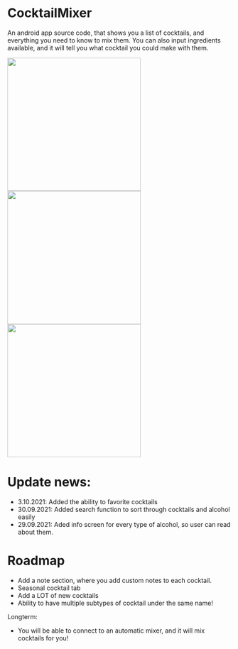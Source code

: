 # CocktailMixer

An android app source code, that shows you a list of cocktails, and everything you need to know to mix them. You can also input ingredients available, and it will tell you what cocktail you could make with them.

<img src="https://user-images.githubusercontent.com/20487367/135755041-fbcb6835-73f0-42cb-9e2b-3cea654f995d.jpg" width="300">                                                       <img src="https://user-images.githubusercontent.com/20487367/135755200-430a6044-17c8-418f-b5b0-27a03d0f9890.jpg" width="300">
<img src="https://user-images.githubusercontent.com/20487367/135755063-64e7d202-d1cf-4b35-a6a7-34cd9282f9d7.jpg" width="300">


# Update news: 

* 3.10.2021: Added the ability to favorite cocktails
* 30.09.2021: Added search function to sort through cocktails and alcohol easily
* 29.09.2021: Aded info screen for every type of alcohol, so user can read about them.


# Roadmap

- Add a note section, where you add custom notes to each cocktail.
- Seasonal cocktail tab
- Add a LOT of new cocktails
- Ability to have multiple subtypes of cocktail under the same name!


Longterm: 
- You will be able to connect to an automatic mixer, and it will mix cocktails for you!
